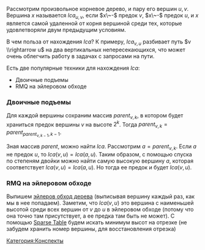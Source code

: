 Рассмотрим произвольное корневое дерево, и пару его вершин $u, v$.
Вершина $x$ называется $lca_{u, v}$, если $x\~-$ предок $v$,
$x\~-$ предок $u$, и $x$ является самой удаленной от корня вершиной
среди тех, которые удовлетворяли двум предыдущим условиям.

В чем польза от нахождения $lca$? К примеру, $lca_{v, u}$ разбивает
путь $v \\rightarrow u$ на два вертикальных непересекающихся, что
может очень облегчить работу в задачах с запросами на пути.

Есть две популярные техники для нахождения $lca$:

  - Двоичные подъемы
  - RMQ на эйлеровом обходе

### Двоичные подъемы

Для каждой вершины сохраним массив $parent_{v, k}$, в котором будет
храниться предок вершины $v$ на высоте $2^k$. Тогда $parent_{v, k}
= parent_{parent_{v, k - 1}, k - 1}$.

Зная массив $parent$, можно найти $lca$. Рассмотрим $a = parent_{v,
k}$. Если $a$ не предок $u$, то $lca(v, u) = lca(a, u)$. Таким образом,
с помощью спуска по степеням двойки можно найти самую высокую вершину
$a$, которая соответствует $lca(v, u) = lca(a, u)$. Но тогда ее предок и
будет $lca(v, u)$.

### RMQ на эйлеровом обходе

Выпишем [эйлеров обход дерева](Эйлеров_обход "wikilink") (выписывая
вершину каждый раз, как мы в нее попадаем). Заметим, что $lca(v,
u)$ это вершина с наименьшей высотой среди всех вершин от $v$ до $u$ в
эйлеровом обходе (потому что она точно там присутствует, а ее предка
там быть не может). С помощью [Sparse Table](Sparse_Table "wikilink")
будем искать минимум высот на отрезке (не забудем хранить номер
вершины, для восстановления отрезка)

[Категория:Конспекты](Категория:Конспекты "wikilink")